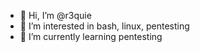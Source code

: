 - 👋 Hi, I’m @r3quie
- 👀 I’m interested in bash, linux, pentesting
- 🌱 I’m currently learning pentesting


<!---
r3quie/r3quie is a ✨ special ✨ repository because its `README.md` (this file) appears on your GitHub profile.
You can click the Preview link to take a look at your changes.
--->
